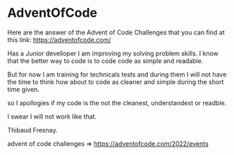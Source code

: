 # AdventOfCode

Here are the answer of the Advent of Code Challenges that you can find at this link: https://adventofcode.com/

Has a Junior develloper I am improving my solving problem skills. 
I know that the better way to code is to code code as simple and readable.

But for now I am training for technicals tests and during them I will not have the time to think how about to  code as cleaner and simple during the short time given.

so I apollogies if my code is the not the cleanest, understandest or readble.

I swear I will not work like that.

Thibaud Fresnay.

advent of code challenges => https://adventofcode.com/2022/events
